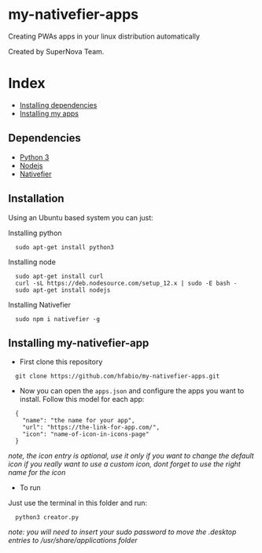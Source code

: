 # my-nativefier-apps
Creating PWAs apps in your linux distribution automatically

Created by SuperNova Team.

# Index
+ [Installing dependencies](#installation)
+ [Installing my apps](#installing-my-nativefier-app)

## Dependencies
+ [Python 3](https://www.python.org/downloads/)
+ [Nodejs](https://nodejs.org/en/download/)
+ [Nativefier](https://github.com/jiahaog/nativefier)

## Installation
Using an Ubuntu based system you can just:

Installing python
```
  sudo apt-get install python3
```

Installing node
```
  sudo apt-get install curl
  curl -sL https://deb.nodesource.com/setup_12.x | sudo -E bash -
  sudo apt-get install nodejs
```

Installing Nativefier
```
  sudo npm i nativefier -g
```

## Installing my-nativefier-app
+ First clone this repository
```
  git clone https://github.com/hfabio/my-nativefier-apps.git
```

+ Now you can open the `apps.json` and configure the apps you want to install.
Follow this model for each app:
```
  {
    "name": "the name for your app",
    "url": "https://the-link-for-app.com/",
    "icon": "name-of-icon-in-icons-page"
  }
```
*note, the icon entry is optional, use it only if you want to change the default icon*
*if you really want to use a custom icon, dont forget to use the right name for the icon*

+ To run

Just use the terminal in this folder and run:
```
  python3 creator.py
```
*note: you will need to insert your sudo password to move the .desktop entries to /usr/share/applications folder*